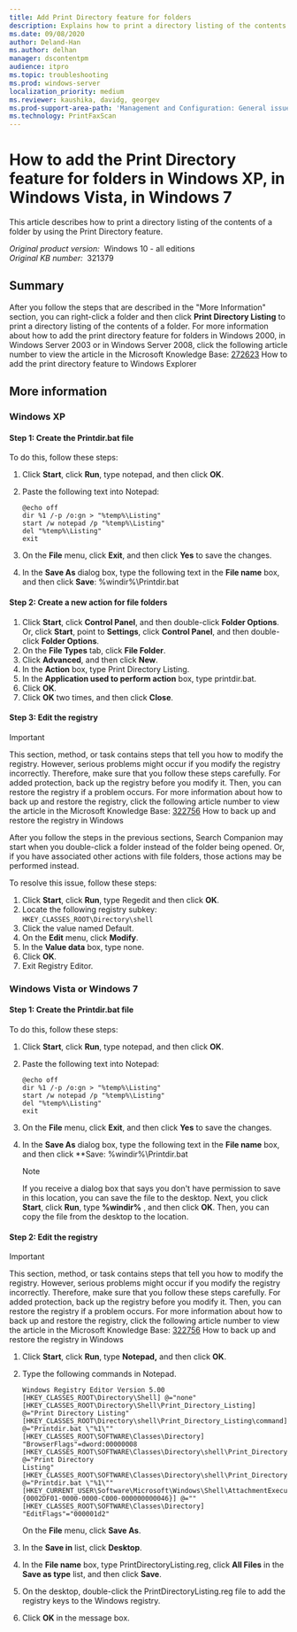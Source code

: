 ```yaml
---
title: Add Print Directory feature for folders
description: Explains how to print a directory listing of the contents of a folder more easily by using the Print Directory feature.
ms.date: 09/08/2020
author: Deland-Han
ms.author: delhan
manager: dscontentpm
audience: itpro
ms.topic: troubleshooting
ms.prod: windows-server
localization_priority: medium
ms.reviewer: kaushika, davidg, georgev
ms.prod-support-area-path: 'Management and Configuration: General issues'
ms.technology: PrintFaxScan
---
```

# How to add the Print Directory feature for folders in Windows XP, in Windows Vista, in Windows 7

This article describes how to print a directory listing of the contents of a folder by using the Print Directory feature.

_Original product version:_ &nbsp;Windows 10 - all editions  
_Original KB number:_ &nbsp;321379

## Summary  

After you follow the steps that are described in the "More Information" section, you can right-click a folder and then click
 **Print Directory Listing** to print a directory listing of the contents of a folder. For more information about how to add the print directory feature for folders in Windows 2000, in Windows Server 2003 or in Windows Server 2008, click the following article number to view the article in the Microsoft Knowledge Base: [272623](https://support.microsoft.com/help/272623) How to add the print directory feature to Windows Explorer  

## More information

### Windows XP

#### Step 1: Create the Printdir.bat file

To do this, follow these steps:  

1. Click **Start**, click **Run**, type notepad, and then click **OK**.
2. Paste the following text into Notepad:

    ```console
    @echo off
    dir %1 /-p /o:gn > "%temp%\Listing"
    start /w notepad /p "%temp%\Listing"
    del "%temp%\Listing"
    exit
    ```

3. On the **File** menu, click **Exit**, and then click **Yes** to save the changes.
4. In the **Save As** dialog box, type the following text in the **File name** box, and then click **Save**: %windir%\Printdir.bat  

#### Step 2: Create a new action for file folders

1. Click **Start**, click **Control Panel**, and then double-click **Folder Options**.  
    Or, click **Start**, point to **Settings**, click **Control Panel**, and then double-click **Folder Options**.
2. On the **File Types** tab, click **File Folder**.
3. Click **Advanced**, and then click **New**.
4. In the **Action** box, type Print Directory Listing.
5. In the **Application used to perform action** box, type printdir.bat.
6. Click **OK**.
7. Click **OK** two times, and then click **Close**.

#### Step 3: Edit the registry

> [!IMPORTANT]
> This section, method, or task contains steps that tell you how to modify the registry. However, serious problems might occur if you modify the registry incorrectly. Therefore, make sure that you follow these steps carefully. For added protection, back up the registry before you modify it. Then, you can restore the registry if a problem occurs. For more information about how to back up and restore the registry, click the following article number to view the article in the Microsoft Knowledge Base: [322756](https://support.microsoft.com/help/322756) How to back up and restore the registry in Windows  

After you follow the steps in the previous sections, Search Companion may start when you double-click a folder instead of the folder being opened. Or, if you have associated other actions with file folders, those actions may be performed instead.

To resolve this issue, follow these steps:  

1. Click **Start**, click **Run**, type Regedit and then click **OK**.
2. Locate the following registry subkey: `HKEY_CLASSES_ROOT\Directory\shell`  
3. Click the value named Default.
4. On the **Edit** menu, click **Modify**.
5. In the **Value data** box, type none.
6. Click **OK**.
7. Exit Registry Editor.

### Windows Vista or Windows 7

#### Step 1: Create the Printdir.bat file

To do this, follow these steps:  

1. Click **Start**, click **Run**, type notepad, and then click **OK**.
2. Paste the following text into Notepad:

    ```console
    @echo off
    dir %1 /-p /o:gn > "%temp%\Listing"
    start /w notepad /p "%temp%\Listing"
    del "%temp%\Listing"
    exit
    ```

3. On the **File** menu, click **Exit**, and then click **Yes** to save the changes.
4. In the **Save As** dialog box, type the following text in the **File name** box, and then click **Save: %windir%\Printdir.bat  

    > [!NOTE]
    > If you receive a dialog box that says you don't have permission to save in this location, you can save the file to the desktop. Next, you click **Start**, click **Run**, type **%windir%** , and then click **OK**. Then, you can copy the file from the desktop to the location.

#### Step 2: Edit the registry

> [!IMPORTANT]
> This section, method, or task contains steps that tell you how to modify the registry. However, serious problems might occur if you modify the registry incorrectly. Therefore, make sure that you follow these steps carefully. For added protection, back up the registry before you modify it. Then, you can restore the registry if a problem occurs. For more information about how to back up and restore the registry, click the following article number to view the article in the Microsoft Knowledge Base: [322756](https://support.microsoft.com/help/322756) How to back up and restore the registry in Windows  

1. Click **Start**, click **Run**, type **Notepad,** and then click **OK**.
2. Type the following commands in Notepad.

    ```registry
    Windows Registry Editor Version 5.00  
    [HKEY_CLASSES_ROOT\Directory\Shell] @="none"  
    [HKEY_CLASSES_ROOT\Directory\Shell\Print_Directory_Listing] @="Print Directory Listing"  
    [HKEY_CLASSES_ROOT\Directory\shell\Print_Directory_Listing\command] @="Printdir.bat \"%1\""  
    [HKEY_CLASSES_ROOT\SOFTWARE\Classes\Directory] "BrowserFlags"=dword:00000008  
    [HKEY_CLASSES_ROOT\SOFTWARE\Classes\Directory\shell\Print_Directory_Listing] @="Print Directory  
    Listing"[HKEY_CLASSES_ROOT\SOFTWARE\Classes\Directory\shell\Print_Directory_Listing\command]  
    @="Printdir.bat \"%1\""  
    [HKEY_CURRENT_USER\Software\Microsoft\Windows\Shell\AttachmentExecute\  
    {0002DF01-0000-0000-C000-000000000046}] @=""[HKEY_CLASSES_ROOT\SOFTWARE\Classes\Directory]  
    "EditFlags"="000001d2"
    ```

    On the **File** menu, click **Save As**.
3. In the **Save in** list, click **Desktop**.
4. In the **File name** box, type PrintDirectoryListing.reg, click **All Files** in the **Save as type** list, and then click **Save**.
5. On the desktop, double-click the PrintDirectoryListing.reg file to add the registry keys to the Windows registry.
6. Click **OK** in the message box.
